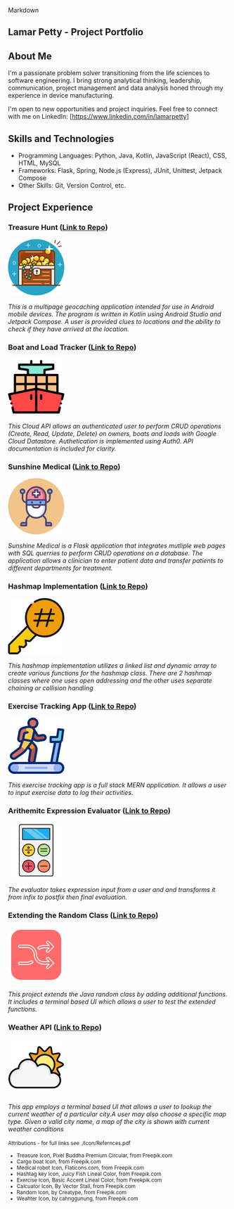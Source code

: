 Markdown
## Lamar Petty - Project Portfolio

## About Me
I'm a passionate problem solver transitioning from the life sciences to software engineering. I bring strong analytical thinking, leadership, communication, project management and data analysis honed through my experience in device manufacturing. 

I'm open to new opportunities and project inquiries. Feel free to connect with me on LinkedIn: [https://www.linkedin.com/in/lamarpetty] 

## Skills and Technologies

* Programming Languages: Python, Java, Kotlin, JavaScript (React), CSS, HTML, MySQL
* Frameworks: Flask, Spring, Node.js (Express), JUnit, Unittest, Jetpack Compose
* Other Skills: Git, Version Control, etc.

## Project Experience

### Treasure Hunt ([Link to Repo](https://github.com/voyagerfan/Treasure-Hunt.git))
![](./Icons/treasure.png)

*This is a multipage geocaching application intended for use in Android mobile devices. The program is written in Kotlin using Android Studio and Jetpack Compose. A user is provided clues to locations and the ability to check if they have arrived at the location.*



### Boat and Load Tracker ([Link to Repo](https://github.com/voyagerfan/Boat-and-Load-Tracker.git))

![](./Icons/cargoboat.png)

*This Cloud API allows an authenticated user to perform CRUD operations (Create, Read, Update, Delete) on owners, boats and loads with Google Cloud Datastore. Authetication is implemented using Auth0. API documentation is included for clarity.*



### Sunshine Medical ([Link to Repo](https://github.com/voyagerfan/Sunshine-Medical.git))


![](./Icons/medical-robot.png)

*Sunshine Medical is a Flask application that integrates mutliple web pages with SQL querries to perform CRUD operations on a database. The application allows a clinician to enter patient data and transfer patients to different departments for treatment.*


### Hashmap Implementation ([Link to Repo](https://github.com/voyagerfan/Hashmap-Implementation.git))

![](./Icons/hashtag.png)

*This hashmap implementation utilizes a linked list and dynamic array to create various functions for the hashmap class. There are 2 hashmap classes where one uses open addressing and the other uses separate chaining or collision handling*

### Exercise Tracking App ([Link to Repo](https://github.com/voyagerfan/Exercise-Tracking-App.git))

![](./Icons/exercise.png)

*This exercise tracking app is a full stack MERN application. It allows a user to input exercise data to log their activities.*

### Arithemitc Expression Evaluator ([Link to Repo](https://github.com/voyagerfan/Arithmetic-Expression-Evaluator.git))

![](./Icons/calculator.png)

*The evaluator takes expression input from a user and and transforms it from infix to postfix then final evaluation.*

### Extending the Random Class ([Link to Repo](https://github.com/voyagerfan/Extending-the-Random-Class.git))

![](./Icons/random.png)

*This project extends the Java random class by adding additional functions. It includes a terminal based UI which allows a user to test the extended functions.*

### Weather API ([Link to Repo](https://github.com/voyagerfan/Weather-API.git))

![](./Icons/weather.png)

*This app employs a terminal based UI that allows a user to lookup the current weather of a particular city.A user may also choose a specific map type. Given a valid city name, a map of the city is shown with current weather conditions*



<small> Attributions - for full links see ./Icon/Refernces.pdf 
* Treasure Icon, Pixel Buddha Premium Circular, from Freepik.com 
* Cargo boat Icon, from Freepik.com
* Medical robot Icon, Flaticons.com, from Freepik.com
* Hashtag key Icon, Juicy Fish Lineal Color, from Freepik.com
* Exercise Icon, Basic Accent Lineal Color, from Freekpik.com
* Calcuator Icon, By Vector Stall, from Freepik.com
* Random Icon, by Creatype, from Freepik.com
* Weahter Icon, by cahnggunung, from Freepik.com